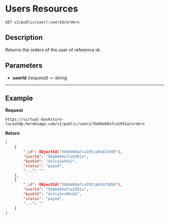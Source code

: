 # Users Resources

    GET v1/public/user/:userId/orders

## Description
Returns the orders of the user of reference id.

## Parameters

- **userId** _(required)_ — string

***

## Example
**Request**

    https://virtual-bookstore-lucashdp.herokuapp.com/v1/public/users/5bb0e04a7ca1951a/orders

**Return**
``` json
[
    {
        "_id": ObjectId("5bb0e04a7ca1951a9cb23d49"),
        "userId": "5bb0e04a7ca1951a",
        "bookId": "4a7ca1a9cb2",
        "status": "payed",
        "...": ""
    },
    {
        "_id": ObjectId("5bb0e04a7ca1951a9cb23d50"),
        "userId": "5bb0e04a7ca1951a",
        "bookId": "4a7ca1xx99cb2",
        "status": "payed",
        "...": ""
    }
]
```